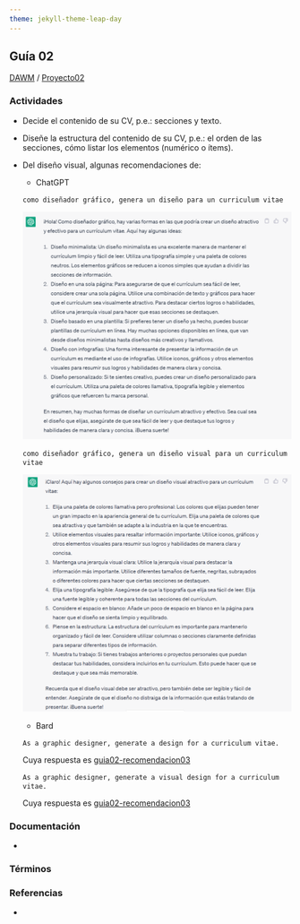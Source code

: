 ```yaml
---
theme: jekyll-theme-leap-day
---
```


## Guía 02

[DAWM](/DAWM/) / [Proyecto02](/DAWM/proyectos/2023/proyecto02)

### Actividades

* Decide el contenido de su CV, p.e.: secciones y texto.
* Diseñe la estructura del contenido de su CV, p.e.: el orden de las secciones, cómo listar los elementos (numérico o ítems).
* Del diseño visual, algunas recomendaciones de:
  
  - ChatGPT

  ```
  como diseñador gráfico, genera un diseño para un curriculum vitae
  ```
  
  ![guia02-recomendacion01](chatgpt/guia02-recomendacion01.png)

  ```
  como diseñador gráfico, genera un diseño visual para un curriculum vitae
  ```

  ![guia02-recomendacion02](chatgpt/guia02-recomendacion02.png)

  - Bard

  ```
  As a graphic designer, generate a design for a curriculum vitae.
  ```

  Cuya respuesta es [guia02-recomendacion03](bard/guia02-bard01.pdf)

  ```
  As a graphic designer, generate a visual design for a curriculum vitae.
  ```
  Cuya respuesta es [guia02-recomendacion03](bard/guia02-bard02.pdf)

### Documentación

* 

### Términos


### Referencias

* 